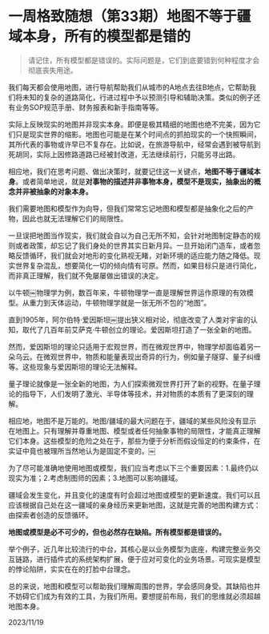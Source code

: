 # 一周格致随想（第33期）地图不等于疆域本身，所有的模型都是错的

>请记住，所有模型都是错误的。实际问题是，它们到底要错到何种程度才会彻底丧失用途。

我们每天都会使用地图，进行导航帮助我们从城市的A地点去往B地点，它帮助我们将未知的复杂的道路简化，行进过程中予以预测引导和辅助决策。类似的例子还有业务SOP规范手册、财务报表和新手指南等等。

实际上反映现实的地图并非现实本身。即便是极其精细的地图也绝不完美，因为它们只是现实世界的缩影。地图也可能是在某个时间点的抓拍现实的一个快照瞬间，其所代表的事物或许早已不复存在。比如说，在旅游导航中，经常会遇到被导航到死胡同，实际上因修路道路已经被封改道，无法继续前行，只能另寻出路。

相应地，我们在思考问题、做出决策时，就要记住这一关键点，**地图不等于疆域本身**。或者简单地说，就是**对事物的描述并非事物本身，模型不是现实，抽象出的概念并非被抽象的对象本身。**

我们需要地图和模型作为向导，但我们常常忘记地图和模型都是抽象化之后的产物，因此也就无法理解它们的局限性。

一旦误把地图当作现实，我们就会自以为自己无所不知，会针对地图制定静态的规则或者政策，却忘记了我们身处的世界其实日新月异。一旦开始闭门造车，或者忽略反馈循环，我们就会对地形的变化熟视无睹，对新环境的适应能力随之降低。现实世界复杂混乱，想要简化一切的倾向情有可原。然而，如果目标只是进行简化，而非真正理解，我们就不免屡屡做出错误的决定。

以牛顿￼物理学为例，数百年来，牛顿物理学一直是理解世界运作原理的有效模型。从重力到天体运动，牛顿物理学就是一张无所不包的“地图”。

直到1905年，阿尔伯特·爱因斯坦￼提出狭义相对论，彻底改变了人类对宇宙的认知，取代了几百年前艾萨克·牛顿创立的理论。爱因斯坦打造了一张全新的地图。

然而，爱因斯坦的理论只适用于宏观世界，而在微观世界中，物理学却面临着另一朵乌云。在微观世界中，物质和能量表现出奇异的行为，例如量子隧穿、量子纠缠等。这些现象与爱因斯坦的理论无法解释。

量子理论就像是一张全新的地图，为人们探索微观世界打开了新的视野。在量子理论的指导下，人们发明了激光、半导体等技术，并对物质的本质有了更深刻的理解。

相应地，地图不是万能的。地图/疆域的最大问题在于，疆域的某些风险没有显示在地图上。只有理解并尊重地图、模型或者任何抽象事物的局限性，才能真正理解它们本身。这些模型的危险之处在于，那些为便于分析而假设恒定的约束条件，在实证中竟也被理所当然地认为是固定不变的。￼

为了尽可能准确地使用地图或模型，我们应当考虑以下三个重要因素：1.最终仍以现实为准；2.考虑制图师的因素；3.地图可以影响疆域。

疆域会发生变化，并且变化的速度有时会超过地图或模型的更新速度。我们可以且应该根据自己处在这一疆域的亲身经历来更新地图，这就是完善的地图构建方式：由探索者创造的反馈循环。

**地图或模型是必不可少的，但也必然存在缺陷。所有模型都是错误的。**

举个例子，近几年比较流行的中台，其核心是以业务模型为底座，构建完整业务交互链路，进行插件式的系统架构扩展，便于应对可变化的业务场景。可现实是模型的悖论陷阱，实实在在的打脸中台理念。

总的来说，地图和模型可以帮助我们理解周围的世界，学会感同身受。其缺陷也并不妨碍它们成为有效的工具，为我们所用。要想提前布局，我们的思维就必须超越地图本身。

2023/11/19
